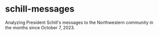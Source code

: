 # schill-messages
Analyzing President Schill's messages to the Northwestern community in the months since October 7, 2023.
